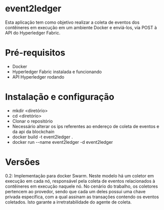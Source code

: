 # event2ledger
Esta aplicação tem como objetivo realizar a coleta de eventos dos contêineres em execução em um ambiente Docker e enviá-los, via POST à API do Hyperledger Fabric.

# Pré-requisitos
- Docker
- Hyperledger Fabric instalada e funcionando
- API Hyperledger rodando

# Instalação e configuração
- mkdir <diretório>
- cd <diretório>
- Clonar o repositório
- Necessário alterar os ips referentes ao endereço de coleta de eventos e da api da blockchain
- docker build -t event2ledger .
- docker run --name event2ledger -d event2ledger

# Versões
0.2: Implementação para docker Swarm. Neste modelo há um coletor em execução em cada nó, responsável pela coleta de eventos relacionados à contêineres em execução naquele nó. No cenário do trabalho, os coletores pertencem ao provedor, sendo que cada um deles possui uma chave privada específica, com a qual assinam as transações contendo os eventos coletados. Isto garante a irretratabilidade do agente de coleta.
